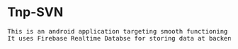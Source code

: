 # Tnp-SVN
<pre>
This is an android application targeting smooth functioning of TnP(Training and placement) Cell.
It uses Firebase Realtime Databse for storing data at backend.

</pre>
